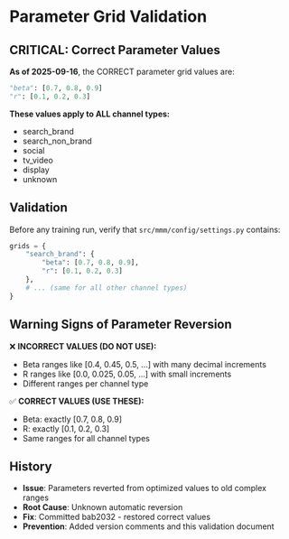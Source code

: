 # Parameter Grid Validation

## CRITICAL: Correct Parameter Values

**As of 2025-09-16**, the CORRECT parameter grid values are:

```python
"beta": [0.7, 0.8, 0.9]
"r": [0.1, 0.2, 0.3]
```

**These values apply to ALL channel types:**
- search_brand
- search_non_brand
- social
- tv_video
- display
- unknown

## Validation

Before any training run, verify that `src/mmm/config/settings.py` contains:

```python
grids = {
    "search_brand": {
        "beta": [0.7, 0.8, 0.9],
        "r": [0.1, 0.2, 0.3]
    },
    # ... (same for all other channel types)
}
```

## Warning Signs of Parameter Reversion

❌ **INCORRECT VALUES (DO NOT USE):**
- Beta ranges like [0.4, 0.45, 0.5, ...] with many decimal increments
- R ranges like [0.0, 0.025, 0.05, ...] with small increments
- Different ranges per channel type

✅ **CORRECT VALUES (USE THESE):**
- Beta: exactly [0.7, 0.8, 0.9]
- R: exactly [0.1, 0.2, 0.3]
- Same ranges for all channel types

## History

- **Issue**: Parameters reverted from optimized values to old complex ranges
- **Root Cause**: Unknown automatic reversion
- **Fix**: Committed bab2032 - restored correct values
- **Prevention**: Added version comments and this validation document